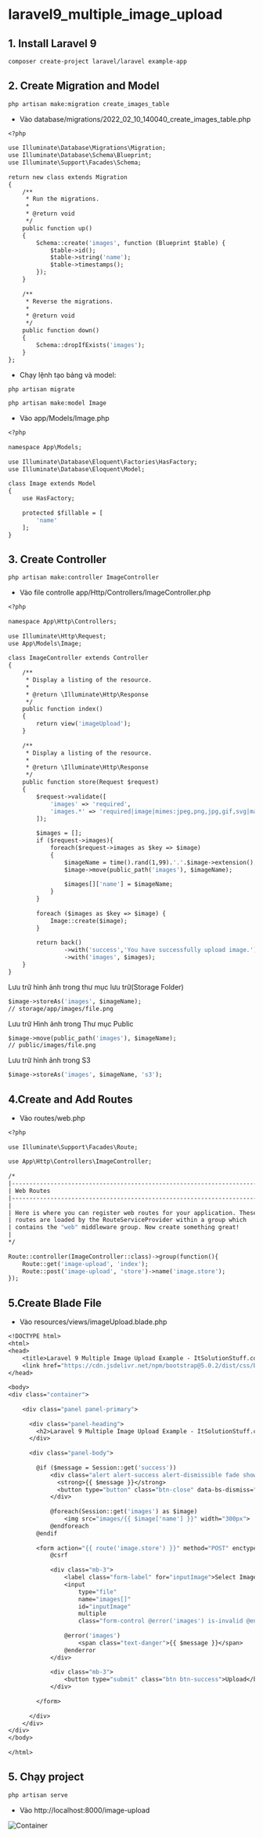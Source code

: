 # laravel9_multiple_image_upload
## 1. Install Laravel 9
```Dockerfile
composer create-project laravel/laravel example-app
```
## 2. Create Migration and Model
```Dockerfile
php artisan make:migration create_images_table
```
- Vào database/migrations/2022_02_10_140040_create_images_table.php
```Dockerfile
<?php
  
use Illuminate\Database\Migrations\Migration;
use Illuminate\Database\Schema\Blueprint;
use Illuminate\Support\Facades\Schema;
  
return new class extends Migration
{
    /**
     * Run the migrations.
     *
     * @return void
     */
    public function up()
    {
        Schema::create('images', function (Blueprint $table) {
            $table->id();
            $table->string('name');
            $table->timestamps();
        });
    }
  
    /**
     * Reverse the migrations.
     *
     * @return void
     */
    public function down()
    {
        Schema::dropIfExists('images');
    }
};
```
- Chạy lệnh tạo bảng và model:
```Dockerfile
php artisan migrate
```
```Dockerfile
php artisan make:model Image
```
- Vào app/Models/Image.php
```Dockerfile
<?php
  
namespace App\Models;
  
use Illuminate\Database\Eloquent\Factories\HasFactory;
use Illuminate\Database\Eloquent\Model;
  
class Image extends Model
{
    use HasFactory;
  
    protected $fillable = [
        'name'
    ];
}
```
## 3. Create Controller
```Dockerfile
php artisan make:controller ImageController
```
- Vào file controlle app/Http/Controllers/ImageController.php
```Dockerfile
<?php
  
namespace App\Http\Controllers;
  
use Illuminate\Http\Request;
use App\Models\Image;
  
class ImageController extends Controller
{
    /**
     * Display a listing of the resource.
     *
     * @return \Illuminate\Http\Response
     */
    public function index()
    {
        return view('imageUpload');
    }
      
    /**
     * Display a listing of the resource.
     *
     * @return \Illuminate\Http\Response
     */
    public function store(Request $request)
    {
        $request->validate([
            'images' => 'required',
            'images.*' => 'required|image|mimes:jpeg,png,jpg,gif,svg|max:2048',
        ]);
      
        $images = [];
        if ($request->images){
            foreach($request->images as $key => $image)
            {
                $imageName = time().rand(1,99).'.'.$image->extension();  
                $image->move(public_path('images'), $imageName);
  
                $images[]['name'] = $imageName;
            }
        }
  
        foreach ($images as $key => $image) {
            Image::create($image);
        }
      
        return back()
                ->with('success','You have successfully upload image.')
                ->with('images', $images); 
    }
}
```
Lưu trữ hình ảnh trong thư mục lưu trữ(Storage Folder)

```Dockerfile
$image->storeAs('images', $imageName);
// storage/app/images/file.png
```

Lưu trữ Hình ảnh trong Thư mục Public
```Dockerfile
$image->move(public_path('images'), $imageName);
// public/images/file.png
```
Lưu trữ hình ảnh trong S3

```Dockerfile
$image->storeAs('images', $imageName, 's3');
```
## 4.Create and Add Routes
- Vào routes/web.php
```Dockerfile
<?php
  
use Illuminate\Support\Facades\Route;
  
use App\Http\Controllers\ImageController;
  
/* 
|--------------------------------------------------------------------------
| Web Routes
|--------------------------------------------------------------------------
|
| Here is where you can register web routes for your application. These
| routes are loaded by the RouteServiceProvider within a group which
| contains the "web" middleware group. Now create something great!
|
*/
  
Route::controller(ImageController::class)->group(function(){
    Route::get('image-upload', 'index');
    Route::post('image-upload', 'store')->name('image.store');
});
```
## 5.Create Blade File
- Vào resources/views/imageUpload.blade.php
```Dockerfile
<!DOCTYPE html>
<html>
<head>
    <title>Laravel 9 Multiple Image Upload Example - ItSolutionStuff.com</title>
    <link href="https://cdn.jsdelivr.net/npm/bootstrap@5.0.2/dist/css/bootstrap.min.css" rel="stylesheet">
</head>
      
<body>
<div class="container">
       
    <div class="panel panel-primary">
  
      <div class="panel-heading">
        <h2>Laravel 9 Multiple Image Upload Example - ItSolutionStuff.com</h2>
      </div>
  
      <div class="panel-body">
       
        @if ($message = Session::get('success'))
            <div class="alert alert-success alert-dismissible fade show" role="alert">
              <strong>{{ $message }}</strong>
              <button type="button" class="btn-close" data-bs-dismiss="alert" aria-label="Close"></button>
            </div>
  
            @foreach(Session::get('images') as $image)
                <img src="images/{{ $image['name'] }}" width="300px">
            @endforeach
        @endif
      
        <form action="{{ route('image.store') }}" method="POST" enctype="multipart/form-data">
            @csrf
  
            <div class="mb-3">
                <label class="form-label" for="inputImage">Select Images:</label>
                <input 
                    type="file" 
                    name="images[]" 
                    id="inputImage"
                    multiple 
                    class="form-control @error('images') is-invalid @enderror">
  
                @error('images')
                    <span class="text-danger">{{ $message }}</span>
                @enderror
            </div>
   
            <div class="mb-3">
                <button type="submit" class="btn btn-success">Upload</button>
            </div>
       
        </form>
      
      </div>
    </div>
</div>
</body>
    
</html>
```
## 5. Chạy project

```Dockerfile
php artisan serve
```
-  Vào 
http://localhost:8000/image-upload

![Container](a.png)
